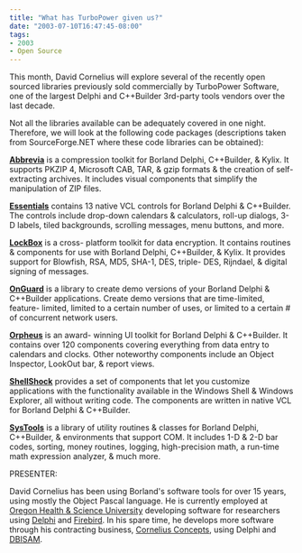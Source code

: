 ```yaml
---
title: "What has TurboPower given us?"
date: "2003-07-10T16:47:45-08:00"
tags:
- 2003
- Open Source
---
```


This month, David Cornelius will explore several of the recently open sourced libraries previously sold commercially by TurboPower Software, one of the largest Delphi and C++Builder 3rd-party tools vendors over the last decade.

Not all the libraries available can be adequately covered in one night. Therefore, we will look at the following code packages (descriptions taken from SourceForge.NET where these code libraries can be obtained):

**[Abbrevia](http://sourceforge.net/projects/tpabbrevia)** is a compression toolkit for Borland Delphi, C++Builder, & Kylix. It supports PKZIP 4, Microsoft CAB, TAR, & gzip formats & the creation of self-extracting archives. It includes visual components that simplify the manipulation of ZIP files.

**[Essentials](http://sourceforge.net/projects/tpessence)** contains 13 native VCL controls for Borland Delphi & C++Builder. The controls include drop-down calendars & calculators, roll-up dialogs, 3-D labels, tiled backgrounds, scrolling messages, menu buttons, and more.

**[LockBox](http://sourceforge.net/projects/tplockbox)** is a cross- platform toolkit for data encryption. It contains routines & components for use with Borland Delphi, C++Builder, & Kylix. It provides support for Blowfish, RSA, MD5, SHA-1, DES, triple- DES, Rijndael, & digital signing of messages.

**[OnGuard](http://sourceforge.net/projects/tponguard)** is a library to create demo versions of your Borland Delphi & C++Builder applications. Create demo versions that are time-limited, feature- limited, limited to a certain number of uses, or limited to a certain # of concurrent network users.

**[Orpheus](http://sourceforge.net/projects/tporpheus)** is an award- winning UI toolkit for Borland Delphi & C++Builder. It contains over 120 components covering everything from data entry to calendars and clocks. Other noteworthy components include an Object Inspector, LookOut bar, & report views.

**[ShellShock](http://sourceforge.net/projects/tpshellshock)** provides a set of components that let you customize applications with the functionality available in the Windows Shell & Windows Explorer, all without writing code. The components are written in native VCL for Borland Delphi & C++Builder.

**[SysTools](http://sourceforge.net/projects/tpsystools)** is a library of utility routines & classes for Borland Delphi, C++Builder, & environments that support COM. It includes 1-D & 2-D bar codes, sorting, money routines, logging, high-precision math, a run-time math expression analyzer, & much more.

PRESENTER:

David Cornelius has been using Borland's software tools for over 15 years, using mostly the Object Pascal language. He is currently employed at [Oregon Health & Science University](http://gcrc.ohsu.edu/) developing software for researchers using [Delphi](http://www.borland.com/delphi) and [Firebird](http://www.firebirdsql.org/).  In his spare time, he develops more software through his contracting business, [Cornelius Concepts](http://corneliusconcepts.com), using Delphi and [DBISAM](http://www.elevatesoft.com/prodinfo.htm).
